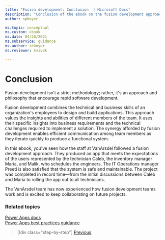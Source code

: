 ```yaml
---
title: "Fusion development: Conclusion  | Microsoft Docs"
description: "Conclusion of the ebook on the fusion development approach in Power Apps."
author: spboyer

ms.topic: conceptual
ms.custom: ebook
ms.date: 04/26/2021
ms.subservice: guidance
ms.author: shboyer
ms.reviewer: kvivek

---
```


# Conclusion

Fusion development isn't a strict methodology; rather, it's an approach and philosophy that encourage rapid software development.

Fusion development combines the technical and business skills of an organization's employees to design and build applications. This approach values the insights and abilities of different members of the team. It uses their specific insights into business requirements and the technical challenges required to implement a solution. The synergy afforded by fusion development enables efficient communication among team members as they iterate quickly to produce a functional system.<!--note from editor: Suggested.-->

In this ebook, you've seen how the staff at VanArsdel followed a fusion development approach. They produced an app that meets the expectations of the users represented by the technician Caleb, the inventory manager Maria, and Malik, who schedules the engineers. The IT Operations manager Preeti is also satisfied that the system is safe and maintainable. The project was completed in record time&mdash;from the initial discussions between Caleb and Maria to rolling the app out to all technicians.

The VanArsdel team has now experienced how fusion development teams work and is excited to keep collaborating on future projects.

### Related topics

[Power Apps docs](/powerapps/)<br/>
[Power Apps best practices guidance](/powerapps/guidance/)


> [!div class="step-by-step"]
> [Previous](08-protecting-deploying-app.md)
